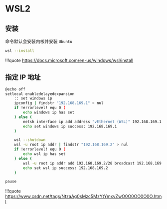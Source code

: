 # WSL2



## 安装

命令默认会安装内核并安装 `Ubuntu` 

```sh
wsl --install
```

!!!quote
    <https://docs.microsoft.com/en-us/windows/wsl/install>



## 指定 IP 地址

```sh
@echo off
setlocal enabledelayedexpansion
    :: set windows ip
    ipconfig | findstr "192.168.169.1" > nul
    if !errorlevel! equ 0 (
        echo windows ip has set
    ) else (
        netsh interface ip add address "vEthernet (WSL)" 192.168.169.1 255.255.255.240
        echo set windows ip success: 192.168.169.1
    )

    wsl --shutdown
    wsl -u root ip addr | findstr "192.168.169.2" > nul
    if !errorlevel! equ 0 (
        echo wsl ip has set
    ) else (
        wsl -u root ip addr add 192.168.169.2/28 broadcast 192.168.169.15 dev eth0 label eth0:1
        echo set wsl ip success: 192.168.169.2
    )

pause
```

!!!quote
    <https://www.csdn.net/tags/NtzaAg0sMzc5MzYtYmxvZwO0O0OO0O0O.html>